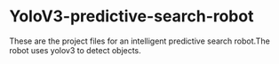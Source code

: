 # YoloV3-predictive-search-robot
These are the project files for an intelligent predictive search robot.The robot uses yolov3 to detect objects.
